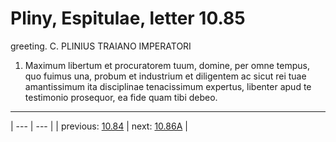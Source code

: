 # Pliny, Espitulae, letter 10.85

greeting. C. PLINIUS TRAIANO IMPERATORI



1. Maximum libertum et procuratorem tuum, domine, per omne tempus, quo fuimus una, probum et industrium et diligentem ac sicut rei tuae amantissimum ita disciplinae tenacissimum expertus, libenter apud te testimonio prosequor, ea fide quam tibi debeo.



---

| --- | --- |
| previous: [10.84](../10.84/) | next: [10.86A](../10.86A/) |